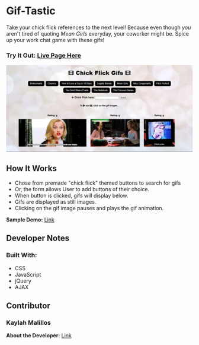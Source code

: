 # Gif-Tastic

Take your chick flick references to the next level! Because even though *you* aren't tired of quoting *Mean Girls* everyday, your coworker might be. Spice up your work chat game with these gifs!

### Try It Out: [Live Page Here](https://kmalillos.github.io/gif-tastic/)

![Image](https://github.com/kmalillos/gif-tastic/blob/master/assets/images/read-me/live-page.JPG)

## How It Works

* Chose from premade "chick flick" themed buttons to search for gifs
* Or, the form allows User to add buttons of their choice.
* When button is clicked, gifs will display below.
* Gifs are displayed as still images.
* Clicking on the gif image pauses and plays the gif animation.

**Sample Demo:** [Link](https://youtu.be/BqreERTLjgQ)

## Developer Notes

### Built With:
* CSS
* JavaScript
* jQuery
* AJAX

## Contributor

### Kaylah Malillos

**About the Developer:** [Link](https://kmalillos.github.io/)
